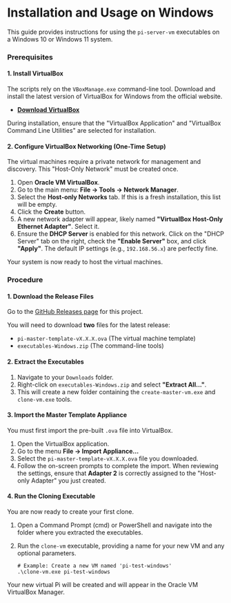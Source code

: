 # Installation and Usage on Windows

This guide provides instructions for using the `pi-server-vm` executables on a Windows 10 or Windows 11 system.

### Prerequisites

#### 1. Install VirtualBox

The scripts rely on the `VBoxManage.exe` command-line tool. Download and install the latest version of VirtualBox for Windows from the official website.

- **[Download VirtualBox](https://www.virtualbox.org/wiki/Downloads)**

During installation, ensure that the "VirtualBox Application" and "VirtualBox Command Line Utilities" are selected for installation.

#### 2. Configure VirtualBox Networking (One-Time Setup)

The virtual machines require a private network for management and discovery. This "Host-Only Network" must be created once.

1.  Open **Oracle VM VirtualBox**.
2.  Go to the main menu: **File -> Tools -> Network Manager**.
3.  Select the **Host-only Networks** tab. If this is a fresh installation, this list will be empty.
4.  Click the **Create** button.
5.  A new network adapter will appear, likely named **"VirtualBox Host-Only Ethernet Adapter"**. Select it.
6.  Ensure the **DHCP Server** is enabled for this network. Click on the "DHCP Server" tab on the right, check the **"Enable Server"** box, and click **"Apply"**. The default IP settings (e.g., `192.168.56.x`) are perfectly fine.

Your system is now ready to host the virtual machines.

### Procedure

#### 1. Download the Release Files

Go to the [GitHub Releases page](https://github.com/HenkVanHoek/pi-server-vm/releases/latest) for this project.

You will need to download **two** files for the latest release:
-   `pi-master-template-vX.X.X.ova` (The virtual machine template)
-   `executables-Windows.zip` (The command-line tools)

#### 2. Extract the Executables

1.  Navigate to your `Downloads` folder.
2.  Right-click on `executables-Windows.zip` and select **"Extract All..."**.
3.  This will create a new folder containing the `create-master-vm.exe` and `clone-vm.exe` tools.

#### 3. Import the Master Template Appliance

You must first import the pre-built `.ova` file into VirtualBox.

1.  Open the VirtualBox application.
2.  Go to the menu **File -> Import Appliance...**
3.  Select the `pi-master-template-vX.X.X.ova` file you downloaded.
4.  Follow the on-screen prompts to complete the import. When reviewing the settings, ensure that **Adapter 2** is correctly assigned to the "Host-only Adapter" you just created.

#### 4. Run the Cloning Executable

You are now ready to create your first clone.

1.  Open a Command Prompt (cmd) or PowerShell and navigate into the folder where you extracted the executables.
2.  Run the `clone-vm` executable, providing a name for your new VM and any optional parameters.

        # Example: Create a new VM named 'pi-test-windows'
        .\clone-vm.exe pi-test-windows

Your new virtual Pi will be created and will appear in the Oracle VM VirtualBox Manager.
